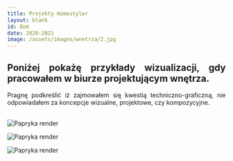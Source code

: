 ```yaml
---
title: Projekty Homestyler
layout: blank
id: Dom
date: 2020-2021
image: /assets/images/wnetrza/2.jpg
---
```


<div style="text-align: justify"> 
<h2> 
Poniżej pokażę przykłady wizualizacji, gdy pracowałem w biurze projektującym wnętrza.
</h2>
Pragnę podkreślić iż zajmowałem się kwestią techniczno-graficzną, nie odpowiadałem za koncepcje wizualne, projektowe, czy kompozycyjne.
<br>
<br>
</div>

![Papryka render]({{site.url}}/assets/images/wnetrza/1.jpg)

![Papryka render]({{site.url}}/assets/images/wnetrza/2.jpg)

![Papryka render]({{site.url}}/assets/images/wnetrza/3.jpg)


